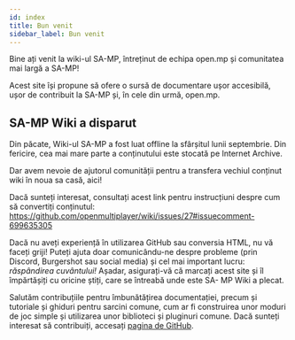 ```yaml
---
id: index
title: Bun venit
sidebar_label: Bun venit
---
```


Bine ați venit la wiki-ul SA-MP, întreținut de echipa open.mp și comunitatea mai largă a SA-MP!

Acest site își propune să ofere o sursă de documentare ușor accesibilă, ușor de contribuit la SA-MP și, în cele din urmă, open.mp.

## SA-MP Wiki a disparut

Din păcate, Wiki-ul SA-MP a fost luat offline la sfârșitul lunii septembrie. Din fericire, cea mai mare parte a conținutului este stocată pe Internet Archive.

Dar avem nevoie de ajutorul comunității pentru a transfera vechiul conținut wiki în noua sa casă, aici!

Dacă sunteți interesat, consultați acest link pentru instrucțiuni despre cum să convertiți conținutul: https://github.com/openmultiplayer/wiki/issues/27#issuecomment-699635305

Dacă nu aveți experiență în utilizarea GitHub sau conversia HTML, nu vă faceți griji! Puteți ajuta doar comunicându-ne despre probleme (prin Discord, Burgershot sau social media) și cel mai important lucru: _răspândirea cuvântului!_ Așadar, asigurați-vă că marcați acest site și îl împărtășiți cu oricine știți, care se întreabă unde este SA- MP Wiki a plecat.

Salutăm contribuțiile pentru îmbunătățirea documentației, precum și tutoriale și ghiduri pentru sarcini comune, cum ar fi construirea unor moduri de joc simple și utilizarea unor biblioteci și pluginuri comune. Dacă sunteți interesat să contribuiți, accesați [pagina de GitHub](https://github.com/openmultiplayer/wiki).
